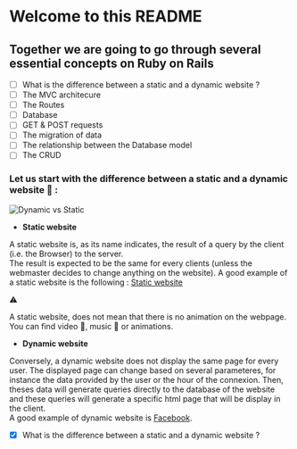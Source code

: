 # Welcome to this README
## Together we are going to go through several essential concepts on Ruby on Rails




 - [ ] What is the difference between a static and a dynamic website ?
 - [ ] The MVC architecure
 - [ ] The Routes
 - [ ] Database
 - [ ] GET & POST requests
 - [ ] The migration of data
 - [ ] The relationship between the Database model
 - [ ] The CRUD

 ### Let us start with the difference between a static and a dynamic website :rocket: :

 ![Dynamic vs Static](http://whatismyip.network/wp-content/uploads/2016/08/Static-IP-vs-Dynamic-IP-What-is-the-Difference.jpg)

* **Static website**

A static website is, as its name indicates, the result of a query by the client (i.e. the Browser) to the server. <br>
The result is expected to be the same for every clients (unless the webmaster decides to change anything on the website).
A good example of a static website is the following : [Static website](mathieubrunpicard.github.io)

:warning:

A static website, does not mean that there is no animation on the webpage. You can find video :movie_camera:, music :musical_score: or animations.

* **Dynamic website**

Conversely, a dynamic website does not display the same page for every user.
The displayed page can change based on several parameteres, for instance the data provided by the user or the hour of the connexion. Then, theses data will generate queries directly to the database of the website and these queries will generate a specific html page that will be display in the client.<br>
A good example of dynamic website is [Facebook](http://facebook.com).


- [X] What is the difference between a static and a dynamic website ?
